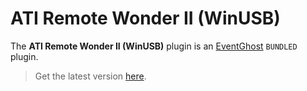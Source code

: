 # ATI Remote Wonder II (WinUSB)

The **ATI Remote Wonder II (WinUSB)** plugin is an [EventGhost](https://github.com/EventGhost/EventGhost) `BUNDLED` plugin.

> Get the latest version [here](https://github.com/EventGhost/EventGhost/tree/master/plugins/AtiRemoteWonder2WinUsb).